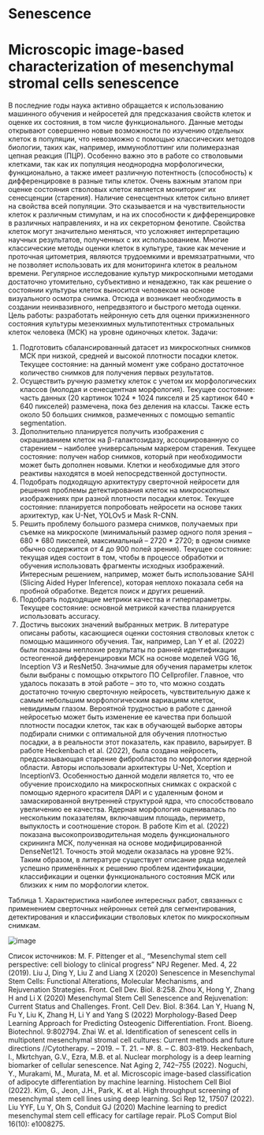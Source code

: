# Senescence

# Microscopic image-based characterization of mesenchymal stromal cells senescence
В последние годы наука активно обращается к использованию машинного обучения и нейросетей для предсказания свойств клеток и оценке их состояния, в том числе функционального. Данные методы открывают совершенно новые возможности по изучению отдельных клеток в популяции, что невозможно с помощью классических методов биологии, таких как, например, иммуноблоттинг или полимеразная цепная реакция (ПЦР). Особенно важно это в работе со стволовыми клетками, так как их популяция неоднородна морфологически, функционально, а также имеет различную потентность (способность) к дифференцировке в разные типы клеток. 
Очень важным этапом при оценке состояния стволовых клеток является мониторинг их сенесценции (старения). Наличие сенесцентных клеток сильно влияет на свойства всей популяции. Это сказывается и на чувствительности клеток к различным стимулам, и на их способности к дифференцировке в различных направлениях, и на их секреторном фенотипе. Свойства клеток могут значительно меняться, что усложняет интерпретацию научных результатов, полученных с их использованием. 
Многие классические методы оценки клеток в культуре, такие как мечение и проточная цитометрия, являются трудоемкими и времязатратными, что не позволяет использовать их для мониторинга клеток в реальном времени. Регулярное исследование культур микроскопными методами достаточно утомительно, субъективно и ненадежно, так как решение о состоянии культуры клеток выносится человеком на основе визуального осмотра снимка. Отсюда и возникает необходимость в создании неинвазивного, непредвзятого и быстрого метода оценки.  
Цель работы: разработать нейронную сеть для оценки прижизненного состояния культуры мезенхимных мультипотентных стромальных клеток человека (МСК) на уровне одиночных клеток.
Задачи: 
1.	Подготовить сбалансированный датасет из микроскопных снимков МСК при низкой, средней и высокой плотности посадки клеток. Текущее состояние: на данный момент уже собрано достаточное количество снимков для получения первых результатов.
2.	Осуществить ручную разметку клеток с учетом их морфологических классов (молодая и сенесцентная морфология). Текущее состояние: часть данных (20 картинок 1024 * 1024 пикселя и 25 картинок 640 * 640 пикселей) размечена, пока без деления на классы. Также есть около 50 больших снимков, размеченных с помощью semantic segmentation.
3.	Дополнительно планируется получить изображения с окрашиванием клеток на β-галактозидазу, ассоциированную со старением – наиболее универсальным маркером старения. Текущее состояние: получен набор снимков, который при необходимости может быть дополнен новыми. Клетки и необходимые для этого реактивы находятся в моей непосредственной доступности.
4.	Подобрать подходящую архитектуру сверточной нейросети для решения проблемы детектирования клеток на микроскопных изображениях при разной плотности посадки клеток. Текущее состояние: планируется попробовать нейросети на основе таких архитектур, как U-Net, YOLOv5 и Mask R-CNN.
5.	Решить проблему большого размера снимков, получаемых при съемке на микроскопе (минимальный размер одного поля зрения – 680 * 680 пикселей, максимальный – 2720 * 2720; в одном снимке обычно содержится от 4 до 900 полей зрения). Текущее состояние: текущая идея состоит в том, чтобы в процессе обработки и обучения использовать фрагменты исходных изображений. Интересным решением, например, может быть использование SAHI (Slicing Aided Hyper Inference), которая неплохо показала себя на пробной обработке. Ведется поиск и других решений. 
6.	 Подобрать подходящие метрики качества и гиперпараметры. Текущее состояние: основной метрикой качества планируется использовать accuracy. 
7.	Достичь высоких значений выбранных метрик. 
В литературе описаны работы, касающиеся оценки состояния стволовых клеток с помощью машинного обучения. Так, например, Lan Y et al. (2022) были показаны неплохие результаты по ранней идентификации остеогенной дифференцировки МСК на основе моделей VGG 16, Inception V3 и ResNet50. Значимые для обучения параметры клеток были выбраны с помощью открытого ПО Cellprofiler. Главное, что удалось показать в этой работе – это то, что можно создать достаточно точную сверточную нейросеть, чувствительную даже к самым небольшим морфологическим вариациям клеток, невидимым глазом. Вероятной трудностью в работе с данной нейросетью может быть изменение ее качества при большой плотности посадки клеток, так как в обучающей выборке авторы подбирали снимки с оптимальной для обучения плотностью посадки, а в реальности этот показатель, как правило, варьирует. 
В работе Heckenbach et al. (2022), была создана нейросеть, предсказывающая старение фибробластов по морфологии ядерной области. Авторы использовали архитектуры U-Net, Xception и InceptionV3. Особенностью данной модели является то, что ее обучение происходило на микроскопных снимках с окраской с помощью ядерного красителя DAPI и с удаленным фоном и замаскированной внутренней структурой ядра, что способствовало увеличению ее качества. Ядерная морфология оценивалась по нескольким показателям, включавшим площадь, периметр, выпуклость и соотношение сторон. 
В работе Kim et al. (2022) показана высокопроизводительная модель функционального скрининга МСК, полученная на основе модифицированной DenseNet121. Точность этой модели оказалась на уровне 92%. 
Таким образом, в литературе существует описание ряда моделей успешно применённых к решению проблем идентификации, классификации и оценки функционального состояния МСК или близких к ним по морфологии клеток. 
 
Таблица 1. Характеристика наиболее интересных работ, связанных с применением сверточных нейронных сетей для сегментирования, детектирования и классификации стволовых клеток по микроскопным снимкам. 

![image](https://user-images.githubusercontent.com/126082195/220635814-a42e4e58-e146-4612-ae06-01162e39f686.png)

 
Список источников:
M. F. Pittenger et al., “Mesenchymal stem cell perspective: cell biology to clinical progress” NPJ Regener. Med. 4, 22 (2019).
Liu J, Ding Y, Liu Z and Liang X (2020) Senescence in Mesenchymal Stem Cells: Functional Alterations, Molecular Mechanisms, and Rejuvenation Strategies. Front. Cell Dev. Biol. 8:258. 
Zhou X, Hong Y, Zhang H and Li X (2020) Mesenchymal Stem Cell Senescence and Rejuvenation: Current Status and Challenges. Front. Cell Dev. Biol. 8:364. 
Lan Y, Huang N, Fu Y, Liu K, Zhang H, Li Y and Yang S (2022) Morphology-Based Deep Learning Approach for Predicting Osteogenic Differentiation. Front. Bioeng. Biotechnol. 9:802794. 
Zhai W. et al. Identification of senescent cells in multipotent mesenchymal stromal cell cultures: Current methods and future directions //Cytotherapy. – 2019. – Т. 21. – №. 8. – С. 803-819.
Heckenbach, I., Mkrtchyan, G.V., Ezra, M.B. et al. Nuclear morphology is a deep learning biomarker of cellular senescence. Nat Aging 2, 742–755 (2022). 
Noguchi, Y., Murakami, M., Murata, M. et al. Microscopic image-based classification of adipocyte differentiation by machine learning. Histochem Cell Biol (2022). 
Kim, G., Jeon, J.H., Park, K. et al. High throughput screening of mesenchymal stem cell lines using deep learning. Sci Rep 12, 17507 (2022). 
Liu YYF, Lu Y, Oh S, Conduit GJ (2020) Machine learning to predict mesenchymal stem cell efficacy for cartilage repair. PLoS Comput Biol 16(10): e1008275.

